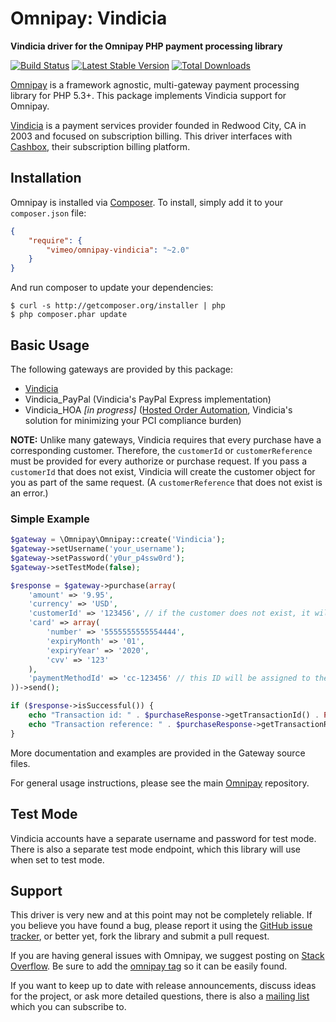 # Omnipay: Vindicia

**Vindicia driver for the Omnipay PHP payment processing library**

[![Build Status](https://travis-ci.org/vimeo/omnipay-vindicia.png?branch=master)](https://travis-ci.org/vimeo/omnipay-vindicia)
[![Latest Stable Version](https://poser.pugx.org/vimeo/omnipay-vindicia/version.png)](https://packagist.org/packages/vimeo/omnipay-vindicia)
[![Total Downloads](https://poser.pugx.org/vimeo/omnipay-vindicia/d/total.png)](https://packagist.org/packages/vimeo/omnipay-vindicia)

[Omnipay](https://github.com/thephpleague/omnipay) is a framework agnostic, multi-gateway payment
processing library for PHP 5.3+. This package implements Vindicia support for Omnipay.

[Vindicia](https://vindicia.com/) is a payment services provider founded in Redwood City, CA in 2003 and focused on subscription billing. This driver interfaces with [Cashbox](https://www.vindicia.com/solutions/vindicia-cashbox), their subscription billing platform.

## Installation

Omnipay is installed via [Composer](http://getcomposer.org/). To install, simply add it
to your `composer.json` file:

```json
{
    "require": {
        "vimeo/omnipay-vindicia": "~2.0"
    }
}
```

And run composer to update your dependencies:

```
$ curl -s http://getcomposer.org/installer | php
$ php composer.phar update
```

## Basic Usage

The following gateways are provided by this package:

* [Vindicia](https://vindicia.com/)
* Vindicia_PayPal (Vindicia's PayPal Express implementation)
* Vindicia_HOA *[in progress]* ([Hosted Order Automation](https://www.vindicia.com/resources/data-sheets/hosted-order-automation), Vindicia's solution for minimizing your PCI compliance burden)

**NOTE:** Unlike many gateways, Vindicia requires that every purchase have a corresponding customer. Therefore, the `customerId` or `customerReference` must be provided for every authorize or purchase request. If you pass a `customerId` that does not exist, Vindicia will create the customer object for you as part of the same request. (A `customerReference` that does not exist is an error.)

### Simple Example

```php
$gateway = \Omnipay\Omnipay::create('Vindicia');
$gateway->setUsername('your_username');
$gateway->setPassword('y0ur_p4ssw0rd');
$gateway->setTestMode(false);

$response = $gateway->purchase(array(
    'amount' => '9.95',
    'currency' => 'USD',
    'customerId' => '123456', // if the customer does not exist, it will be created
    'card' => array(
        'number' => '5555555555554444',
        'expiryMonth' => '01',
        'expiryYear' => '2020',
        'cvv' => '123'
    ),
    'paymentMethodId' => 'cc-123456' // this ID will be assigned to the card
))->send();

if ($response->isSuccessful()) {
    echo "Transaction id: " . $purchaseResponse->getTransactionId() . PHP_EOL;
    echo "Transaction reference: " . $purchaseResponse->getTransactionReference() . PHP_EOL;
}
```

More documentation and examples are provided in the Gateway source files.

For general usage instructions, please see the main [Omnipay](https://github.com/thephpleague/omnipay)
repository.

## Test Mode

Vindicia accounts have a separate username and password for test mode. There is also a separate
test mode endpoint, which this library will use when set to test mode.

## Support

This driver is very new and at this point may not be completely reliable. If you believe you have found a bug, please report it using the [GitHub issue tracker](https://github.com/Vimeo/omnipay-vindicia/issues),
or better yet, fork the library and submit a pull request.

If you are having general issues with Omnipay, we suggest posting on
[Stack Overflow](http://stackoverflow.com/). Be sure to add the
[omnipay tag](http://stackoverflow.com/questions/tagged/omnipay) so it can be easily found.

If you want to keep up to date with release announcements, discuss ideas for the project,
or ask more detailed questions, there is also a [mailing list](https://groups.google.com/forum/#!forum/omnipay) which
you can subscribe to.
